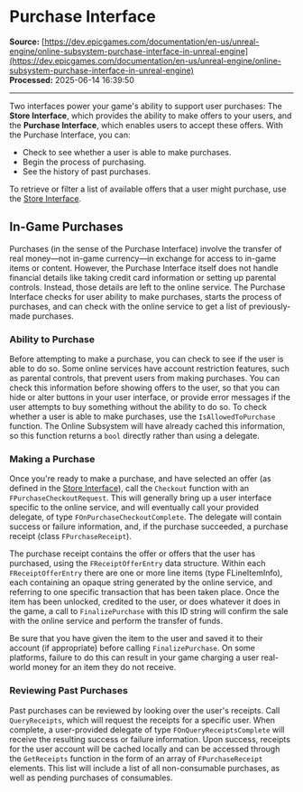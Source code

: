 # Purchase Interface

**Source:** [https://dev.epicgames.com/documentation/en-us/unreal-engine/online-subsystem-purchase-interface-in-unreal-engine](https://dev.epicgames.com/documentation/en-us/unreal-engine/online-subsystem-purchase-interface-in-unreal-engine)  
**Processed:** 2025-06-14 16:39:50

---

Two interfaces power your game's ability to support user purchases: The **Store Interface**, which provides the ability to make offers to your users, and the **Purchase Interface**, which enables users to accept these offers. With the Purchase Interface, you can:

-   Check to see whether a user is able to make purchases.
-   Begin the process of purchasing.
-   See the history of past purchases.

To retrieve or filter a list of available offers that a user might purchase, use the [Store Interface](/documentation/en-us/unreal-engine/online-subsystem-store-interface-in-unreal-engine).

## In-Game Purchases

Purchases (in the sense of the Purchase Interface) involve the transfer of real money—not in-game currency—in exchange for access to in-game items or content. However, the Purchase Interface itself does not handle financial details like taking credit card information or setting up parental controls. Instead, those details are left to the online service. The Purchase Interface checks for user ability to make purchases, starts the process of purchases, and can check with the online service to get a list of previously-made purchases.

### Ability to Purchase

Before attempting to make a purchase, you can check to see if the user is able to do so. Some online services have account restriction features, such as parental controls, that prevent users from making purchases. You can check this information before showing offers to the user, so that you can hide or alter buttons in your user interface, or provide error messages if the user attempts to buy something without the ability to do so. To check whether a user is able to make purchases, use the `IsAllowedToPurchase` function. The Online Subsystem will have already cached this information, so this function returns a `bool` directly rather than using a delegate.

### Making a Purchase

Once you're ready to make a purchase, and have selected an offer (as defined in the [Store Interface](/documentation/en-us/unreal-engine/online-subsystem-store-interface-in-unreal-engine)), call the `Checkout` function with an `FPurchaseCheckoutRequest`. This will generally bring up a user interface specific to the online service, and will eventually call your provided delegate, of type `FOnPurchaseCheckoutComplete`. The delegate will contain success or failure information, and, if the purchase succeeded, a purchase receipt (class `FPurchaseReceipt`).

The purchase receipt contains the offer or offers that the user has purchased, using the `FReceiptOfferEntry` data structure. Within each `FReceiptOfferEntry` there are one or more line items (type FLineItemInfo), each containing an opaque string generated by the online service, and referring to one specific transaction that has been taken place. Once the item has been unlocked, credited to the user, or does whatever it does in the game, a call to `FinalizePurchase` with this ID string will confirm the sale with the online service and perform the transfer of funds.

Be sure that you have given the item to the user and saved it to their account (if appropriate) before calling `FinalizePurchase`. On some platforms, failure to do this can result in your game charging a user real-world money for an item they do not receive.

### Reviewing Past Purchases

Past purchases can be reviewed by looking over the user's receipts. Call `QueryReceipts`, which will request the receipts for a specific user. When complete, a user-provided delegate of type `FOnQueryReceiptsComplete` will receive the resulting success or failure information. Upon success, receipts for the user account will be cached locally and can be accessed through the `GetReceipts` function in the form of an array of `FPurchaseReceipt` elements. This list will include a list of all non-consumable purchases, as well as pending purchases of consumables.